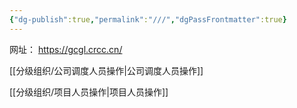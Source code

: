```yaml
---
{"dg-publish":true,"permalink":"///","dgPassFrontmatter":true}
---
```


网址：
https://gcgl.crcc.cn/

[[分级组织/公司调度人员操作\|公司调度人员操作]]

[[分级组织/项目人员操作\|项目人员操作]]
